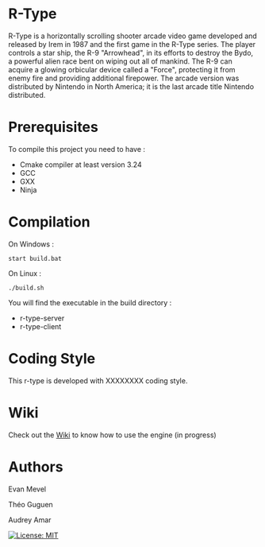 # R-Type

 R-Type is a horizontally scrolling shooter arcade video game developed and released by Irem in 1987 and the first game in the R-Type series. The player controls a star ship, the R-9 "Arrowhead", in its efforts to destroy the Bydo, a powerful alien race bent on wiping out all of mankind. The R-9 can acquire a glowing orbicular device called a "Force", protecting it from enemy fire and providing additional firepower. The arcade version was distributed by Nintendo in North America; it is the last arcade title Nintendo distributed.

# Prerequisites
To compile this project you need to have :

- Cmake compiler at least version 3.24
- GCC
- GXX
- Ninja

# Compilation

On Windows :

    start build.bat
    
 On Linux :
 
    ./build.sh
    
You will find the executable in the build directory :

- r-type-server
- r-type-client

# Coding Style
This r-type is developed with XXXXXXXX coding style.

# Wiki
Check out the [Wiki](https://github.com/EpitechPromo2025/B-CPP-500-REN-5-2-rtype-audrey.amar/wiki) to know how to use the engine (in progress)

# Authors
Evan Mevel

Théo Guguen

Audrey Amar


[![License: MIT](https://img.shields.io/badge/License-MIT-pink.svg)](https://opensource.org/licenses/MIT)

